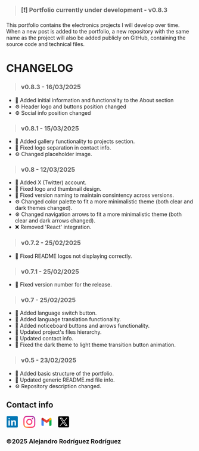 >### [❗] Portfolio currently under development - v0.8.3

This portfolio contains the electronics projects I will develop over time. When a new post is added to the portfolio, a new repository with the same name as the project will also be added publicly on GitHub, containing the source code and technical files.

# CHANGELOG

>### v0.8.3 - 16/03/2025

- 📝 Added initial information and functionality to the About section
- ⚙️ Header logo and buttons position changed
- ⚙️ Social info position changed

>### v0.8.1 - 15/03/2025

  - 📝 Added gallery functionality to projects section.
  - 🔧 Fixed logo separation in contact info.
  - ⚙️ Changed placeholder image.

>### v0.8 - 12/03/2025

  - 📝 Added X (Twitter) account.
  - 🔧 Fixed logo and thumbnail design.
  - 🔧 Fixed version naming to maintain consintency across versions.
  - ⚙️ Changed color palette to fit a more minimalistic theme (both clear and dark themes changed).
  - ⚙️ Changed navigation arrows to fit a more minimalistic theme (both clear and dark arrows changed).
  - ❌ Removed 'React' integration.

>### v0.7.2 - 25/02/2025

  - 🔧 Fixed README logos not displaying correctly.

>### v0.7.1 - 25/02/2025

  - 🔧 Fixed version number for the release.

>### v0.7 - 25/02/2025

  - 📝 Added language switch button.
  - 📝 Added language translation functionality.
  - 📝 Added noticeboard buttons and arrows functionality.
  - 🔄 Updated project's files hierarchy.
  - 🔄 Updated contact info.
  - 🔧 Fixed the dark theme to light theme transition button animation.

>### v0.5 - 23/02/2025
  - 📝 Added basic structure of the portfolio.
  - 🔄 Updated generic README.md file info.
  - ⚙️ Repository description changed.


## Contact info
[<img src="./src/assets/img/linkedin.svg" alt="LinkedIn" width="32" height="32" style="margin-right: 10px">](https://www.linkedin.com/in/alejandro-rodriguez-b49932343/)
[<img src="./src/assets/img/instagram.svg" alt="Instagram" width="32" height="32" style="margin-right: 10px">](https://www.instagram.com/Arodriguez.rr)
[<img src="./src/assets/img/gmail.svg" alt="Gmail" width="32" height="32" style="margin-right: 10px">](mailto:rr.alejandrorodriguez@gmail.com)
[<img src="./src/assets/img/twitter.svg" alt="Gmail" width="32" height="32" style="margin-right: 10px">](https://x.com/arodriguez_rr)

### ©2025 Alejandro Rodríguez Rodríguez